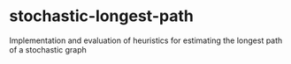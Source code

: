 # stochastic-longest-path
Implementation and evaluation of heuristics for estimating the longest path of a stochastic graph
